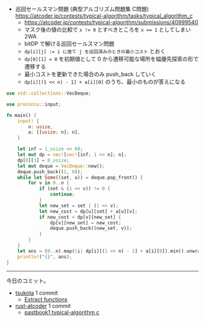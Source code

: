 - 巡回セールスマン問題 (典型アルゴリズム問題集 C問題)
  <https://atcoder.jp/contests/typical-algorithm/tasks/typical_algorithm_c>
  - <https://atcoder.jp/contests/typical-algorithm/submissions/40999540>
  - マスク後の値の比較で `x != 0` とすべきところを `x == 1` としてしまい 2WA
  - bitDP で解ける巡回セールスマン問題
  - `dp[i][j] := i に居て j を巡回済みのときの最小コスト` とおく
  - `dp[0][1] = 0` を初期値として 0 から遷移可能な場所を幅優先探索の形で遷移する
  - 最小コストを更新できた場合のみ push_back していく
  - `dp[i][(1 << n) - 1] + a[i][0]` のうち、最小のものが答えになる

```rust
use std::collections::VecDeque;

use proconio::input;

fn main() {
    input! {
        n: usize,
        a: [[usize; n]; n],
    }

    let inf = 1_usize << 60;
    let mut dp = vec![vec![inf; 1 << n]; n];
    dp[0][1] = 0_usize;
    let mut deque = VecDeque::new();
    deque.push_back((1, 0));
    while let Some((set, u)) = deque.pop_front() {
        for v in 0..n {
            if (set & (1 << v)) != 0 {
                continue;
            }
            let new_set = set | (1 << v);
            let new_cost = dp[u][set] + a[u][v];
            if new_cost < dp[v][new_set] {
                dp[v][new_set] = new_cost;
                deque.push_back((new_set, v));
            }
        }
    }
    let ans = (0..n).map(|i| dp[i][(1 << n) - 1] + a[i][0]).min().unwrap();
    println!("{}", ans);
}
```

---

今日のコミット。

- [tsukota](https://github.com/bouzuya/tsukota) 1 commit
  - [Extract functions](https://github.com/bouzuya/tsukota/commit/d0bde4864c2f012c33aca79001b53203ffbf85e4)
- [rust-atcoder](https://github.com/bouzuya/rust-atcoder) 1 commit
  - [pastbook1 typical-algorithm c](https://github.com/bouzuya/rust-atcoder/commit/10d955470f5a619ab9dbbcf34ac58091ac6e464f)
